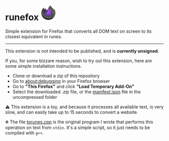 # runefox ![](./icons/runefox-icon.png)

Simple extension for Firefox that converts all DOM text on screen to its closest equivalent in runes.

---
This extension is not intended to be published, and is **currently unsigned**.

If you, for some bizzare reason, wish to try out this extension, here are some simple installation instructions.

- Clone or download a zip of this repository
- Go to [about:debugging](about:debugging) in your Firefox browser
- Go to **"This Firefox"** and click **"Load Temporary Add-On"**
- Select the downloaded .zip file, or the [manifest.json](./manifest.json) file in the uncompressed folder

:warning: This extension is a toy, and because it processes all available text, is very slow, and can easily take up to 15 seconds to convert a website.

:heavy_plus_sign: The file [torunes.cpp](./torunes.cpp) is the original program I wrote that performs this operation on text from `stdin`. It's a simple script, so it just needs to be compiled with `g++`.
